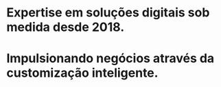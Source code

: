 # Expertise em soluções digitais sob medida desde 2018.
# Impulsionando negócios através da customização inteligente.
